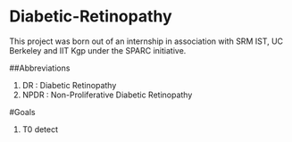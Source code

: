 # Diabetic-Retinopathy
This project was born out of an internship in association with SRM IST, UC Berkeley and IIT Kgp under the SPARC initiative.

##Abbreviations
 1. DR   : Diabetic Retinopathy
 2. NPDR : Non-Proliferative Diabetic Retinopathy
 
#Goals
1. T0 detect 
